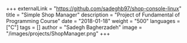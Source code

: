 +++
externalLink = "https://github.com/sadeghb97/shop-console-linux"
title = "Simple Shop Manager"
description = "Project of Fundamental of Programming Course"
date = "2018-01-18"
weight = "500"
languages = ["C"]
tags = []
author = "Sadegh Bagherzadeh"
image = "/images/projects/ShopManager.png"
+++

